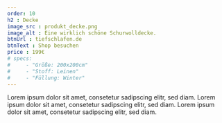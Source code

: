 ```yaml
---
order: 10
h2 : Decke
image_src : produkt_decke.png
image_alt : Eine wirklich schöne Schurwolldecke.
btnUrl : tiefschlafen.de
btnText : Shop besuchen
price : 199€
# specs:
#     - "Größe: 200x200cm"
#     - "Stoff: Leinen"
#     - "Füllung: Winter"
---
```

Lorem ipsum dolor sit amet, consetetur sadipscing elitr, sed diam.
Lorem ipsum dolor sit amet, consetetur sadipscing elitr, sed diam.
Lorem ipsum dolor sit amet, consetetur sadipscing elitr, sed diam.